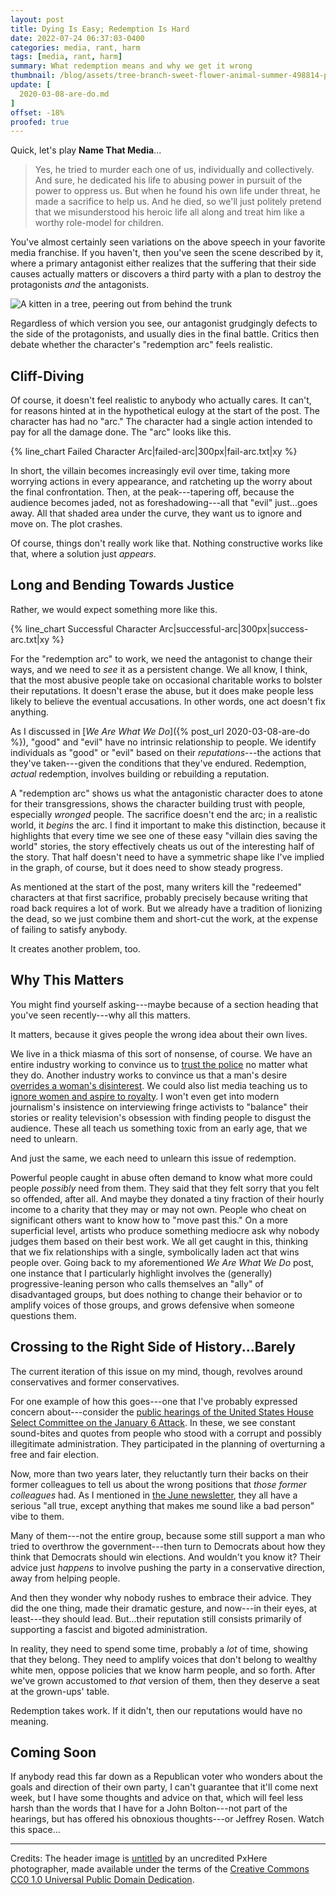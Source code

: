 ```yaml
---
layout: post
title: Dying Is Easy; Redemption Is Hard
date: 2022-07-24 06:37:03-0400
categories: media, rant, harm
tags: [media, rant, harm]
summary: What redemption means and why we get it wrong
thumbnail: /blog/assets/tree-branch-sweet-flower-animal-summer-498814-pxhere.com.png
update: [
  2020-03-08-are-do.md
]
offset: -18%
proofed: true
---
```


<script src="/blog/assets/chart.js"></script>
<script>
  let ctx = null;
  let labels = null;
</script>

Quick, let's play **Name That Media**...

 > Yes, he tried to murder each one of us, individually and collectively.  And sure, he dedicated his life to abusing power in pursuit of the power to oppress us.  But when he found his own life under threat, he made a sacrifice to help us.  And he died, so we'll just politely pretend that we misunderstood his heroic life all along and treat him like a worthy role-model for children.

You've almost certainly seen variations on the above speech in your favorite media franchise.  If you haven't, then you've seen the scene described by it, where a primary antagonist either realizes that the suffering that their side causes actually matters or discovers a third party with a plan to destroy the protagonists *and* the antagonists.

![A kitten in a tree, peering out from behind the trunk](/blog/assets/tree-branch-sweet-flower-animal-summer-498814-pxhere.com.png "All shall tremble and bow before the might of...Purrofessor Kitty von Mouser, Devourer of Kibble!  Muah-ha-ha-ha...")

Regardless of which version you see, our antagonist grudgingly defects to the side of the protagonists, and usually dies in the final battle.  Critics then debate whether the character's "redemption arc" feels realistic.

## Cliff-Diving

Of course, it doesn't feel realistic to anybody who actually cares.  It can't, for reasons hinted at in the hypothetical eulogy at the start of the post.  The character has had no "arc."  The character had a single action intended to pay for all the damage done.  The "arc" looks like this.

{% line_chart Failed Character Arc|failed-arc|300px|fail-arc.txt|xy %}

In short, the villain becomes increasingly evil over time, taking more worrying actions in every appearance, and ratcheting up the worry about the final confrontation.  Then, at the peak---tapering off, because the audience becomes jaded, not as foreshadowing---all that "evil" just...goes away.  All that shaded area under the curve, they want us to ignore and move on.  The plot crashes.

Of course, things don't really work like that.  Nothing constructive works like that, where a solution just *appears*.

## Long and Bending Towards Justice

Rather, we would expect something more like this.

{% line_chart Successful Character Arc|successful-arc|300px|success-arc.txt|xy %}

For the "redemption arc" to work, we need the antagonist to change their ways, and we need to *see* it as a persistent change.  We all know, I think, that the most abusive people take on occasional charitable works to bolster their reputations.  It doesn't erase the abuse, but it does make people less likely to believe the eventual accusations.  In other words, one act doesn't fix anything.

As I discussed in [*We Are What We Do*]({% post_url 2020-03-08-are-do %}), "good" and "evil" have no intrinsic relationship to people.  We identify individuals as "good" or "evil" based on their *reputations*---the actions that they've taken---given the conditions that they've endured.  Redemption, *actual* redemption, involves building or rebuilding a reputation.

A "redemption arc" shows us what the antagonistic character does to atone for their transgressions, shows the character building trust with people, especially *wronged* people.  The sacrifice doesn't end the arc; in a realistic world, it *begins* the arc.  I find it important to make this distinction, because it highlights that every time we see one of these easy "villain dies saving the world" stories, the story effectively cheats us out of the interesting half of the story.  That half doesn't need to have a symmetric shape like I've implied in the graph, of course, but it does need to show steady progress.

As mentioned at the start of the post, many writers kill the "redeemed" characters at that first sacrifice, probably precisely because writing that road back requires a lot of work.  But we already have a tradition of lionizing the dead, so we just combine them and short-cut the work, at the expense of failing to satisfy anybody.

It creates another problem, too.

## Why This Matters

You might find yourself asking---maybe because of a section heading that you've seen recently---why all this matters.

It matters, because it gives people the wrong idea about their own lives.

We live in a thick miasma of this sort of nonsense, of course.  We have an entire industry working to convince us to [trust the police](https://en.wikipedia.org/wiki/Copaganda) no matter what they do.  Another industry works to convince us that a man's desire [overrides a woman's disinterest](https://en.wikipedia.org/wiki/Romantic_comedy).  We could also list media teaching us to [ignore women and aspire to royalty](https://en.wikipedia.org/wiki/Disney_Princess).  I won't even get into modern journalism's insistence on interviewing fringe activists to "balance" their stories or reality television's obsession with finding people to disgust the audience.  These all teach us something toxic from an early age, that we need to unlearn.

And just the same, we each need to unlearn this issue of redemption.

Powerful people caught in abuse often demand to know what more could people *possibly* need from them.  They said that they felt sorry that you felt so offended, after all.  And maybe they donated a tiny fraction of their hourly income to a charity that they may or may not own.  People who cheat on significant others want to know how to "move past this."  On a more superficial level, artists who produce something mediocre ask why nobody judges them based on their best work.  We all get caught in this, thinking that we fix relationships with a single, symbolically laden act that wins people over.  Going back to my aforementioned *We Are What We Do* post, one instance that I particularly highlight involves the (generally) progressive-leaning person who calls themselves an "ally" of disadvantaged groups, but does nothing to change their behavior or to amplify voices of those groups, and grows defensive when someone questions them.

## Crossing to the Right Side of History...Barely

The current iteration of this issue on my mind, though, revolves around conservatives and former conservatives.

For one example of how this goes---one that I've probably expressed concern about---consider the [public hearings of the United States House Select Committee on the January 6 Attack](https://en.wikipedia.org/wiki/Public_hearings_of_the_United_States_House_Select_Committee_on_the_January_6_Attack).  In these, we see constant sound-bites and quotes from people who stood with a corrupt and possibly illegitimate administration.  They participated in the planning of overturning a free and fair election.

Now, more than two years later, they reluctantly turn their backs on their former colleagues to tell us about the wrong positions that *those former colleagues* had.  As I mentioned in [the June newsletter](https://www.buymeacoffee.com/jcolag/entropy-arbitrage-newsletter-june-2022), they all have a serious "all true, except anything that makes me sound like a bad person" vibe to them.

Many of them---not the entire group, because some still support a man who tried to overthrow the government---then turn to Democrats about how they think that Democrats should win elections.  And wouldn't you know it?  Their advice just *happens* to involve pushing the party in a conservative direction, away from helping people.

And then they wonder why nobody rushes to embrace their advice.  They did the one thing, made their dramatic gesture, and now---in their eyes, at least---they should lead.  But...their reputation still consists primarily of supporting a fascist and bigoted administration.

In reality, they need to spend some time, probably a *lot* of time, showing that they belong.  They need to amplify voices that don't belong to wealthy white men, oppose policies that we know harm people, and so forth.  After we've grown accustomed to *that* version of them, then they deserve a seat at the grown-ups' table.

Redemption takes work.  If it didn't, then our reputations would have no meaning.

## Coming Soon

If anybody read this far down as a Republican voter who wonders about the goals and direction of their own party, I can't guarantee that it'll come next week, but I have some thoughts and advice on that, which will feel less harsh than the words that I have for a John Bolton---not part of the hearings, but has offered his obnoxious thoughts---or Jeffrey Rosen.  Watch this space...

* * *

Credits:  The header image is [untitled](https://pxhere.com/en/photo/498814) by an uncredited PxHere photographer, made available under the terms of the [Creative Commons CC0 1.0 Universal Public Domain Dedication](https://creativecommons.org/publicdomain/zero/1.0/).
